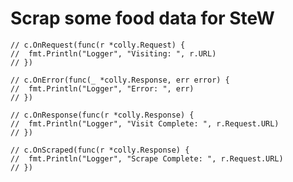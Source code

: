 # Scrap some food data for SteW
	// c.OnRequest(func(r *colly.Request) {
	// 	fmt.Println("Logger", "Visiting: ", r.URL)
	// })

	// c.OnError(func(_ *colly.Response, err error) {
	// 	fmt.Println("Logger", "Error: ", err)
	// })

	// c.OnResponse(func(r *colly.Response) {
	// 	fmt.Println("Logger", "Visit Complete: ", r.Request.URL)
	// })

	// c.OnScraped(func(r *colly.Response) { 
	// 	fmt.Println("Logger", "Scrape Complete: ", r.Request.URL)
	// })